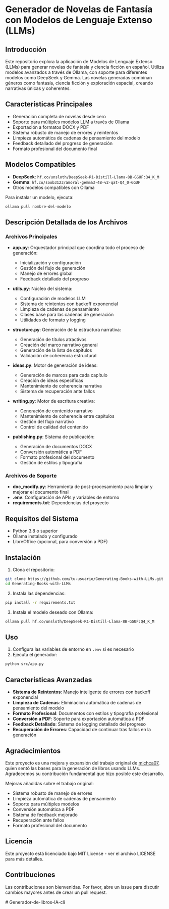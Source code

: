 # Generador de Novelas de Fantasía con Modelos de Lenguaje Extenso (LLMs)

## Introducción
Este repositorio explora la aplicación de Modelos de Lenguaje Extenso (LLMs) para generar novelas de fantasía y ciencia ficción en español. Utiliza modelos avanzados a través de Ollama, con soporte para diferentes modelos como DeepSeek y Gemma. Las novelas generadas combinan géneros como fantasía, ciencia ficción y exploración espacial, creando narrativas únicas y coherentes.

## Características Principales
- Generación completa de novelas desde cero
- Soporte para múltiples modelos LLM a través de Ollama
- Exportación a formatos DOCX y PDF
- Sistema robusto de manejo de errores y reintentos
- Limpieza automática de cadenas de pensamiento del modelo
- Feedback detallado del progreso de generación
- Formato profesional del documento final

## Modelos Compatibles
- **DeepSeek**: `hf.co/unsloth/DeepSeek-R1-Distill-Llama-8B-GGUF:Q4_K_M`
- **Gemma**: `hf.co/soob3123/amoral-gemma3-4B-v2-qat-Q4_0-GGUF`
- Otros modelos compatibles con Ollama

Para instalar un modelo, ejecuta:
```bash
ollama pull nombre-del-modelo
```

## Descripción Detallada de los Archivos
### Archivos Principales
- **app.py**: Orquestador principal que coordina todo el proceso de generación:
  - Inicialización y configuración
  - Gestión del flujo de generación
  - Manejo de errores global
  - Feedback detallado del progreso

- **utils.py**: Núcleo del sistema:
  - Configuración de modelos LLM
  - Sistema de reintentos con backoff exponencial
  - Limpieza de cadenas de pensamiento
  - Clases base para las cadenas de generación
  - Utilidades de formato y logging

- **structure.py**: Generación de la estructura narrativa:
  - Generación de títulos atractivos
  - Creación del marco narrativo general
  - Generación de la lista de capítulos
  - Validación de coherencia estructural

- **ideas.py**: Motor de generación de ideas:
  - Generación de marcos para cada capítulo
  - Creación de ideas específicas
  - Mantenimiento de coherencia narrativa
  - Sistema de recuperación ante fallos

- **writing.py**: Motor de escritura creativa:
  - Generación de contenido narrativo
  - Mantenimiento de coherencia entre capítulos
  - Gestión del flujo narrativo
  - Control de calidad del contenido

- **publishing.py**: Sistema de publicación:
  - Generación de documentos DOCX
  - Conversión automática a PDF
  - Formato profesional del documento
  - Gestión de estilos y tipografía

### Archivos de Soporte
- **doc_modify.py**: Herramienta de post-procesamiento para limpiar y mejorar el documento final
- **.env**: Configuración de APIs y variables de entorno
- **requirements.txt**: Dependencias del proyecto

## Requisitos del Sistema
- Python 3.8 o superior
- Ollama instalado y configurado
- LibreOffice (opcional, para conversión a PDF)

## Instalación
1. Clona el repositorio:
```bash
git clone https://github.com/tu-usuario/Generating-Books-with-LLMs.git
cd Generating-Books-with-LLMs
```

2. Instala las dependencias:
```bash
pip install -r requirements.txt
```

3. Instala el modelo deseado con Ollama:
```bash
ollama pull hf.co/unsloth/DeepSeek-R1-Distill-Llama-8B-GGUF:Q4_K_M
```

## Uso
1. Configura las variables de entorno en `.env` si es necesario
2. Ejecuta el generador:
```bash
python src/app.py
```

## Características Avanzadas
- **Sistema de Reintentos**: Manejo inteligente de errores con backoff exponencial
- **Limpieza de Cadenas**: Eliminación automática de cadenas de pensamiento del modelo
- **Formato Profesional**: Documentos con estilos y tipografía profesional
- **Conversión a PDF**: Soporte para exportación automática a PDF
- **Feedback Detallado**: Sistema de logging detallado del progreso
- **Recuperación de Errores**: Capacidad de continuar tras fallos en la generación

## Agradecimientos
Este proyecto es una mejora y expansión del trabajo original de [michca07](https://github.com/michca07/Generating-Books-with-LLMs), quien sentó las bases para la generación de libros usando LLMs. Agradecemos su contribución fundamental que hizo posible este desarrollo.

Mejoras añadidas sobre el trabajo original:
- Sistema robusto de manejo de errores
- Limpieza automática de cadenas de pensamiento
- Soporte para múltiples modelos
- Conversión automática a PDF
- Sistema de feedback mejorado
- Recuperación ante fallos
- Formato profesional del documento

## Licencia
Este proyecto está licenciado bajo MIT License - ver el archivo LICENSE para más detalles.

## Contribuciones
Las contribuciones son bienvenidas. Por favor, abre un issue para discutir cambios mayores antes de crear un pull request.




#   G e n e r a d o r - d e - l i b r o s - I A - c l i  
 